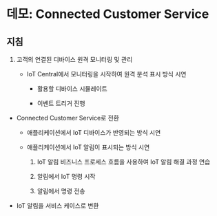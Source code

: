 ﻿---
demo:
    title: '데모: Connected Customer Service'
    module: '모듈 3: Dynamics 365 Customer Service의 기본 사항 파악'
---

# 데모: Connected Customer Service

## 지침

1. 고객의 연결된 디바이스 원격 모니터링 및 관리

	- IoT Central에서 모니터링을 시작하여 원격 분석 표시 방식 시연

		- 활용할 디바이스 시뮬레이트

		- 이벤트 트리거 진행

- Connected Customer Service로 전환 

	- 애플리케이션에서 IoT 디바이스가 반영되는 방식 시연

	- 애플리케이션에서 IoT 알림이 표시되는 방식 시연

		1. IoT 알림 비즈니스 프로세스 흐름을 사용하여 IoT 알림 해결 과정 연습

		2. 알림에서 IoT 명령 시작

		3. 알림에서 명령 전송 

- IoT 알림을 서비스 케이스로 변환


